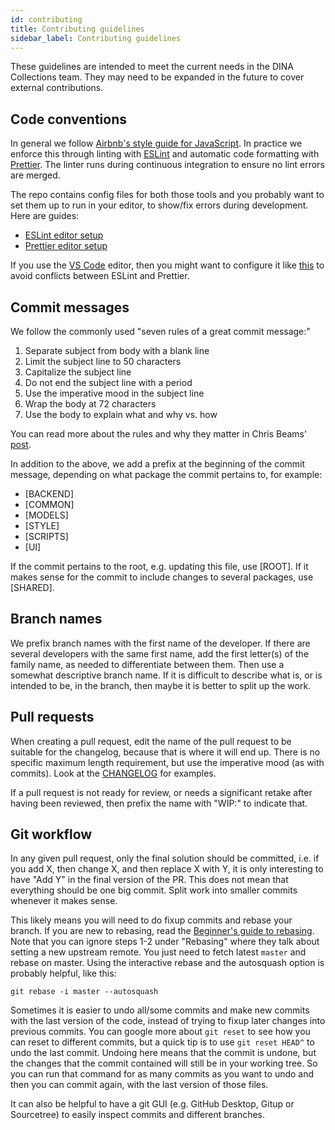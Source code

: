 ```yaml
---
id: contributing
title: Contributing guidelines
sidebar_label: Contributing guidelines
---
```


These guidelines are intended to meet the current needs in the DINA Collections
team. They may need to be expanded in the future to cover external
contributions.

## Code conventions

In general we follow
[Airbnb's style guide for JavaScript](https://github.com/airbnb/javascript). In
practice we enforce this through linting with [ESLint](https://eslint.org) and
automatic code formatting with [Prettier](https://prettier.io). The linter runs
during continuous integration to ensure no lint errors are merged.

The repo contains config files for both those tools and you probably want to set
them up to run in your editor, to show/fix errors during development. Here are
guides:

- [ESLint editor setup](https://eslint.org/docs/user-guide/integrations)
- [Prettier editor setup](https://prettier.io/docs/en/editors.html)

If you use the [VS Code](https://code.visualstudio.com/) editor, then you might
want to configure it like [this](https://youtu.be/YIvjKId9m2c) to avoid
conflicts between ESLint and Prettier.

## Commit messages

We follow the commonly used "seven rules of a great commit message:"

1. Separate subject from body with a blank line
1. Limit the subject line to 50 characters
1. Capitalize the subject line
1. Do not end the subject line with a period
1. Use the imperative mood in the subject line
1. Wrap the body at 72 characters
1. Use the body to explain what and why vs. how

You can read more about the rules and why they matter in Chris Beams'
[post](https://chris.beams.io/posts/git-commit/).

In addition to the above, we add a prefix at the beginning of the commit
message, depending on what package the commit pertains to, for example:

- [BACKEND]
- [COMMON]
- [MODELS]
- [STYLE]
- [SCRIPTS]
- [UI]

If the commit pertains to the root, e.g. updating this file, use [ROOT]. If it
makes sense for the commit to include changes to several packages, use [SHARED].

## Branch names

We prefix branch names with the first name of the developer. If there are
several developers with the same first name, add the first letter(s) of the
family name, as needed to differentiate between them. Then use a somewhat
descriptive branch name. If it is difficult to describe what is, or is intended
to be, in the branch, then maybe it is better to split up the work.

## Pull requests

When creating a pull request, edit the name of the pull request to be suitable
for the changelog, because that is where it will end up. There is no specific
maximum length requirement, but use the imperative mood (as with commits). Look
at the
[CHANGELOG](https://github.com/DINA-Web/dina-collections/blob/master/CHANGELOG.md)
for examples.

If a pull request is not ready for review, or needs a significant retake after
having been reviewed, then prefix the name with "WIP:" to indicate that.

## Git workflow

In any given pull request, only the final solution should be committed, i.e. if
you add X, then change X, and then replace X with Y, it is only interesting to
have "Add Y" in the final version of the PR. This does not mean that everything
should be one big commit. Split work into smaller commits whenever it makes
sense.

This likely means you will need to do fixup commits and rebase your branch. If
you are new to rebasing, read the
[Beginner's guide to rebasing](https://github.com/servo/servo/wiki/Beginner's-guide-to-rebasing-and-squashing).
Note that you can ignore steps 1-2 under "Rebasing" where they talk about
setting a new upstream remote. You just need to fetch latest `master` and rebase
on master. Using the interactive rebase and the autosquash option is probably
helpful, like this:

```
git rebase -i master --autosquash
```

Sometimes it is easier to undo all/some commits and make new commits with the
last version of the code, instead of trying to fixup later changes into previous
commits. You can google more about `git reset` to see how you can reset to
different commits, but a quick tip is to use `git reset HEAD^` to undo the last
commit. Undoing here means that the commit is undone, but the changes that the
commit contained will still be in your working tree. So you can run that command
for as many commits as you want to undo and then you can commit again, with the
last version of those files.

It can also be helpful to have a git GUI (e.g. GitHub Desktop, Gitup or
Sourcetree) to easily inspect commits and different branches.
